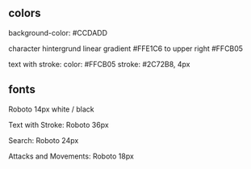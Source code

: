## colors

background-color: #CCDADD

character hintergrund linear gradient #FFE1C6 to upper right #FFCB05

text with stroke:
color: #FFCB05
stroke: #2C72B8, 4px

## fonts

Roboto 14px
white / black

Text with Stroke: Roboto 36px

Search: Roboto 24px

Attacks and Movements: Roboto 18px